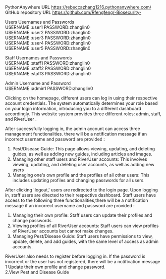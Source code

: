 PythonAnywhere    URL https://rebeccazhang1216.pythonanywhere.com/  
GitHub repository   URL	https://github.com/Rfengfeng/-Biosecurity-  

Users Usernames and Passwords  
USERNAME :user1  PASSWORD:zhanglin0  
USERNAME :user2 PASSWORD:zhanglin0  
USERNAME :user3  PASSWORD:zhanglin0  
USERNAME :user4  PASSWORD:zhanglin0  
USERNAME :user5  PASSWORD:zhanglin0  

Staff Usernames and Passwords  
USERNAME :staff1  PASSWORD:zhanglin0  
USERNAME :staff2  PASSWORD:zhanglin0  
USERNAME :staff3  PASSWORD:zhanglin0  

Admin Username and Password  
USERNAME :admin1  PASSWORD:zhanglin0

Clicking on the homepage, different users can log in using their respective account credentials. The system automatically determines your role based on your login information, introducing you to a different dashboard accordingly. This website system provides three different roles: admin, staff, and RiverUser . 

After successfully logging in, the admin account can access three management functionalities. there will be a notification message if an incorrect username and password are provided :  
1. Pest/Disease Guide: This page allows viewing, updating, and deleting guides, as well as adding new guides, including articles and images.
2. Managing other staff users and RiverUser accounts: This involves viewing, updating, and deleting user accounts, as well as adding new users
3. Managing one's own profile and the profiles of all other users: This includes updating profiles and changing passwords for all users.

After clicking 'logout,' users are redirected to the login page. Upon logging in, staff users are directed to their respective dashboard. Staff users have access to the following three functionalities,there will be a notification message if an incorrect username and password are provided :  
1. Managing their own profile: Staff users can update their profiles and change passwords.
2. Viewing profiles of all RiverUser accounts: Staff users can view profiles of RiverUser accounts but cannot make changes.
3. Managing Pest/Disease Guide: Staff users have permissions to view, update, delete, and add guides, with the same level of access as admin accounts.

RiverUser also needs to register before logging in. If the password is incorrect or the user has not registered, there will be a notification message  
1 Update their own profile and change password.  
2.View Pest and Disease Guide
